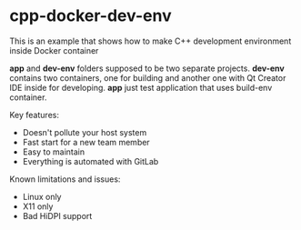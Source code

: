 # cpp-docker-dev-env
This is an example that shows how to make C++ development environment inside Docker container

**app** and **dev-env** folders supposed to be two separate projects.
**dev-env** contains two containers, one for building and another one with Qt Creator IDE inside for developing.
**app** just test application that uses build-env container.

Key features:
* Doesn't pollute your host system
* Fast start for a new team member
* Easy to maintain
* Everything is automated with GitLab

Known limitations and issues:
* Linux only
* X11 only
* Bad HiDPI support
